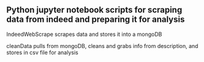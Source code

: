 Python jupyter notebook scripts for scraping data from indeed and preparing it for analysis
--------------------------------------------------------------------------

  IndeedWebScrape scrapes data and stores it into a mongoDB

  cleanData pulls from mongoDB, cleans and grabs info from description, and stores in csv file for analysis
